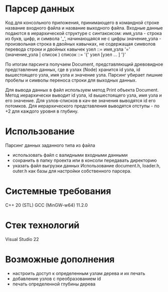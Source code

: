 # Парсер данных
Код для консольного приложения, принимающего в командной строке название входного файла и название выходного файла.
Входные данные подаются в иерархической структуре с синтаксисом:
имя_узла - строка из букв, цифр, и символа '_', начинающаяся не с цифры 
значение_узла - произвольная строка в двойных кавычках, не содержащая символов перевода строки и двойных кавычек 
узел ::= имя_узла '=' (значение_узла | список ) 
список ::= '{' узел [узел ... ] '}'

По итогам парсинга получаем Document, представляющий древовидное представление данных, где в узлах (Node) хранится id узла, id вышестоящего узла, имя узла и значение узла.
Парсинг убирает лишние пробелы и символы переноса строки для выходных данных.

Для вывода данных в файл используем метод Print объекта Document.
Метод иерархически выводит id узла, id вышестоящего узла, имя узла и его значение.
Для узлов-списков в кач-ве значения выводятся id его потомков.
Для иерархического представления выводятся отступы - по +2 для каждого уровня в глубину.

# Использование
Парсинг данных заданного типа из файла
- использовать файл с валидными входными данными
- сохранить в папку проекта или в консоли передавать директорию
- указать файл выгрузки данных
Использование document.h, loader.h, outer.h как базы для настройки собственного парсера.

# Системные требования
C++ 20 (STL) GCC (MinGW-w64) 11.2.0

# Стек технологий
Visual Studio 22

# Возможные дополнения
- настроить доступ к определенным узлам дерева и их печать
- добавление узлов с преобразованием id
- печать определенной глубины дерева

